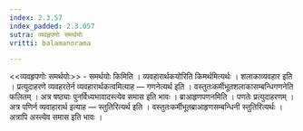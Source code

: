 ```yaml
---
index: 2.3.57
index_padded: 2.3.057
sutra: व्यवहृपणोः समर्थयोः
vritti: balamanorama

---
```

<<व्यवहृपणोः समर्थयोः>> - समर्थयोः किमिति । व्यवहारार्थकयोरिति किमर्थमित्यर्थः । शलाकाव्यवहार इति । प्रत्युदाहरणे व्यवहरतेर्न व्यवहारार्थकत्वमित्याह — गणनेत्यर्थ इति । वस्तुतःकर्मीभूतशलाकासम्बन्धिगणनेति फलितम् । अत्र षष्ठ्याः पुनर्विध्यभावादस्त्येव समास इति भावः । ब्राआहृणपणनमिति । पणतेः प्रत्युदाहरणम् । अत्र पणिर्न व्यवाहारार्थ इत्याह — स्तुतिरित्यर्थ इति । वस्तुतःकर्मीभूतब्राआहृणसम्बन्धिनी स्तुतिरित्यर्थः । अत्रापि अस्त्येव समास इति भावः ।
